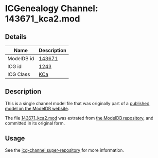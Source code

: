 # ICGenealogy Channel: 143671\_kca2.mod

## Details

Name | Description
---- | -----------
ModelDB id | [143671](http://senselab.med.yale.edu/ModelDB/ShowModel.cshtml?model=143671)
ICG id | [1243](http://icg.neurotheory.ox.ac.uk/channels/5/1243)
ICG Class | [KCa](http://icg.neurotheory.ox.ac.uk/channels/5)

## Description

This is a single channel model file that was originally part of a [published model on the ModelDB website](http://senselab.med.yale.edu/mModelDB/ShowModel.cshtml?model=143671).

The file [143671\_kca2.mod](143671_kca2.mod) was extrated from [the ModelDB repository](http://senselab.med.yale.edu/ModelDB/ShowModel.cshtml?model=143671), and committed in its original form.

## Usage

See the [icg-channel super-repository](https://github.com/icgenealogy/icg-channels) for more information.